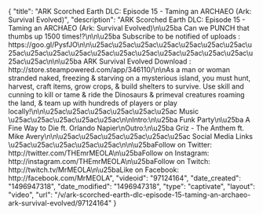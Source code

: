 {
    "title": "ARK Scorched Earth DLC: Episode 15 - Taming an ARCHAEO (Ark: Survival Evolved)",
    "description": "ARK Scorched Earth DLC: Episode 15 - Taming an ARCHAEO (Ark: Survival Evolved)\n\u25ba Can we PUNCH that thumbs up 1500 times!?\n\n\u25ba Subscribe to be notified of uploads : https:\/\/goo.gl\/PysfJO\n\n\u25ac\u25ac\u25ac\u25ac\u25ac\u25ac\u25ac\u25ac\u25ac\u25ac\u25ac\u25ac\u25ac\u25ac\u25ac\u25ac\u25ac\u25ac\u25ac\u25ac\n\n\u25ba ARK Survival Evolved Download : http:\/\/store.steampowered.com\/app\/346110\/\n\nAs a man or woman stranded naked, freezing & starving on a mysterious island, you must hunt, harvest, craft items, grow crops, & build shelters to survive. Use skill and cunning to kill or tame & ride the Dinosaurs & primeval creatures roaming the land, & team up with hundreds of players or play locally!\n\n\u25ac\u25ac\u25ac\u25ac\u25ac\u25ac            Music             \u25ac\u25ac\u25ac\u25ac\u25ac\n\nIntro:\n\u25ba Funk Party\n\u25ba A Fine Way to Die ft. Orlando Napier\nOutro:\n\u25ba Griz - The Anthem ft. Mike Avery\n\n\u25ac\u25ac\u25ac\u25ac\u25ac\u25ac Social Media Links \u25ac\u25ac\u25ac\u25ac\u25ac\n\n\u25baFollow on Twitter: http:\/\/twitter.com\/THEmrMEOLA\n\u25baFollow on Instagram: http:\/\/instagram.com\/THEmrMEOLA\n\u25baFollow on Twitch: http:\/\/twitch.tv\/MrMEOLA\n\u25baLike on Facebook: http:\/\/facebook.com\/MrMEOLA",
    "videoid": "97124164",
    "date_created": "1496947318",
    "date_modified": "1496947318",
    "type": "captivate",
    "layout": "video",
    "url": "\/v\/ark-scorched-earth-dlc-episode-15-taming-an-archaeo-ark-survival-evolved\/97124164"
}